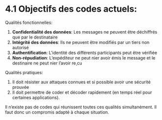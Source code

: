 # 4.1 Objectifs des codes actuels:

Qualités fonctionnelles:
1. **Confidentialité des données**: Les messages ne peuvent être déchiffrés que par le destinataire
2. **Intégrité des données**: Ils ne peuvent être modifiés par un tiers non autorisé
3. **Authentification**: L’identité des différents participants peut être vérifiée
4. **Non-répudiation**: L’expéditeur ne peut nier avoir émis le message et le destinaire ne peut nier l’avoir re¸cu

Qualités pratiques:
1. Il doit résister aux attaques connues et si possible avoir une sécurité prouvée
2. Il doit permettre de coder et décoder rapidement (en temps réel pour certaines applications).

Il n’existe pas de codes qui réunissent toutes ces qualités simultanément. Il faut donc un compromis adapté à chaque situation.